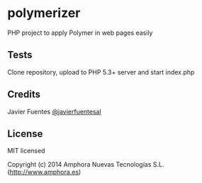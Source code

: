 # polymerizer
PHP project to apply Polymer in web pages easily

## Tests

Clone repository, upload to PHP 5.3+ server and start index.php

## Credits

Javier Fuentes [@javierfuentesal](http://www.twitter.com/javierfuentesal)

## License

MIT licensed

Copyright (c) 2014 Amphora Nuevas Tecnologías S.L. (http://www.amphora.es)
